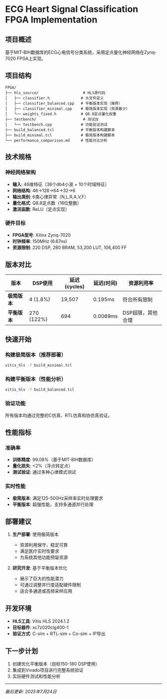 # ECG Heart Signal Classification FPGA Implementation

## 项目概述
基于MIT-BIH数据库的ECG心电信号分类系统，采用定点量化神经网络在Zynq-7020 FPGA上实现。

## 项目结构
```
FPGA/
├── hls_source/                    # HLS源代码
│   ├── classifier.h              # 头文件定义
│   ├── classifier_balanced.cpp   # 平衡版本实现（推荐）
│   ├── classifier_minimal.cpp    # 极简版本实现（资源最少）
│   └── weights_fixed.h           # Q8.8定点量化权重
├── testbench/                     # 测试台
│   └── testbench.cpp             # 功能验证测试
├── build_balanced.tcl            # 平衡版本构建脚本
├── build_minimal.tcl             # 极简版本构建脚本
└── performance_comparison.md     # 性能对比分析
```

## 技术规格

### 神经网络架构
- **输入**: 46维特征（36个db4小波 + 10个时域特征）
- **网络结构**: 46→128→64→32→6
- **输出类别**: 6类心律异常（N,L,R,A,V,F）
- **量化格式**: Q8.8定点数（16位整数）
- **激活函数**: ReLU（定点实现）

### 硬件目标
- **FPGA型号**: Xilinx Zynq-7020
- **时钟频率**: 150MHz (6.67ns)
- **资源限制**: 220 DSP, 280 BRAM, 53,200 LUT, 106,400 FF

## 版本对比

| 版本 | DSP使用 | 延迟(cycles) | 延迟(时间) | 资源利用率 |
|------|---------|-------------|-----------|-----------|
| **极简版本** | 4 (1.8%) | 19,507 | 0.195ms | 符合所有限制 |
| **平衡版本** | 270 (122%) | 694 | 0.0069ms | DSP超限，其他合理 |

## 快速开始

### 构建极简版本（推荐部署）
```bash
vitis_hls -f build_minimal.tcl
```

### 构建平衡版本（性能分析）
```bash
vitis_hls -f build_balanced.tcl
```

### 验证功能
所有版本均通过完整的C仿真、RTL仿真和协仿真验证。

## 性能指标

### 准确率
- **训练精度**: 99.08%（基于MIT-BIH数据库）
- **量化损失**: <2%（浮点转定点）
- **测试验证**: 通过多种心律模式测试

### 实时性能
- **极简版本**: 满足125-500Hz采样率实时处理要求
- **平衡版本**: 超强性能，支持多通道并行处理

## 部署建议

1. **生产部署**: 使用极简版本
   - 资源利用保守，稳定可靠
   - 满足医疗实时性要求
   - 为系统其他功能预留资源

2. **研究开发**: 基于平衡版本优化
   - 展示了巨大的性能潜力
   - 可通过调整并行度适配硬件限制
   - 适合多通道或高频采样应用

## 开发环境
- **HLS工具**: Vitis HLS 2024.1.2
- **目标器件**: xc7z020clg400-1
- **验证方式**: C-sim + RTL-sim + Co-sim + IP导出

## 下一步计划
1. 创建优化平衡版本（目标150-180 DSP使用）
2. 集成到Vivado项目进行完整系统验证
3. 实际硬件测试和性能分析

---
*最后更新: 2025年7月24日*
